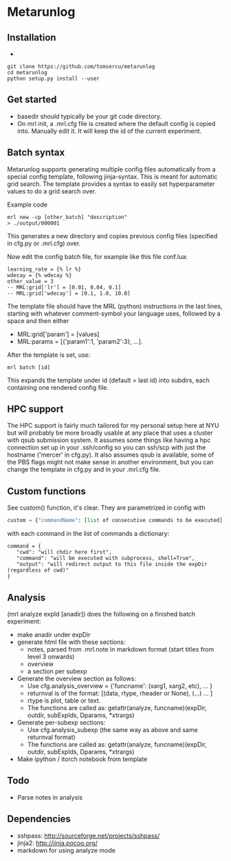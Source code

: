 # Metarunlog
## Installation
-
```
git clone https://github.com/tomsercu/metarunlog
cd metarunlog
python setup.py install --user

```

## Get started 
+ basedir should typically be your git code directory. 
+ On mrl init, a .mrl.cfg file is created where the default config is copied into. Manually edit it. It will keep the id of the current experiment.

## Batch syntax
Metarunlog supports generating multiple config files automatically from a special config template, following jinja-syntax.
This is meant for automatic grid search.
The template provides a syntax to easily set hyperparameter values to do a grid search over.

Example code
```
mrl new -cp [other_batch] "description"
> ./output/000001
```
This generates a new directory and copies previous config files (specified in cfg.py or .mrl.cfg) over.

Now edit the config batch file, for example like this file conf.lua:
```
learning_rate = {% lr %}
wdecay = {% wdecay %}
other_value = 3
-- MRL:grid['lr'] = [0.01, 0.04, 0.1]
-- MRL:grid['wdecay'] = [0.1, 1.0, 10.0]
```

The template file should have the MRL (python) instructions in the last lines, 
starting with whatever comment-symbol your language uses, followed by a space and then either

+ MRL:grid['param'] = [values] 
+ MRL:params = [{'param1':1, 'param2':3}, ...].

After the template is set, use:
```
mrl batch [id]
```
This expands the template under id (default = last id) into subdirs, each containing one rendered config file.

## HPC support
The HPC support is fairly much tailored for my personal setup here at NYU but will probably be more broadly usable at any place that uses a cluster with qsub submission system.
It assumes some things like having a hpc connection set up in your .ssh/config so you can ssh/scp with just the hostname ('mercer' in cfg.py).
It also assumes qsub is available, some of the PBS flags might not make sense in another environment, but you can change the template in cfg.py and in your .mrl.cfg file.

## Custom functions
See custom() function, it's clear.
They are parametrized in config with
``` python
custom = {"commandName": [list of consecutive commands to be executed], ...}
```
with each command in the list of commands a dictionary:
``` 
command = {
   "cwd": "will chdir here first",
   "command": "will be executed with subprocess, shell=True",
   "output": "will redirect output to this file inside the expDir (regardless of cwd)"
}
```

## Analysis
(mrl analyze expId [anadir]) does the following on a finished batch experiment:
+ make anadir under expDir
+ generate html file with these sections: 
    * notes, parsed from .mrl.note in markdown format (start titles from level 3 onwards)
    * overview
    * a section per subexp
+ Generate the overview section as follows:
    * Use cfg.analysis\_overview = {'funcname': (xarg1, xarg2, etc), ... }
    * returnval is of the format: [(data, rtype, rheader or None), (...) ... ]
    * rtype is plot, table or text.
    * The functions are called as: getattr(analyze, funcname)(expDir, outdir, subExpIds, Dparams, \*xtrargs)
+ Generate per-subexp sections:
    * Use cfg.analysis\_subexp (the same way as above and same returnval format)
    * The functions are called as: getattr(analyze, funcname)(expDir, outdir, subExpIds, Dparams, \*xtrargs)
+ Make ipython / itorch notebook from template

## Todo
+ Parse notes in analysis

## Dependencies
+ sshpass: http://sourceforge.net/projects/sshpass/
+ jinja2: http://jinja.pocoo.org/
+ markdown for using analyze mode

